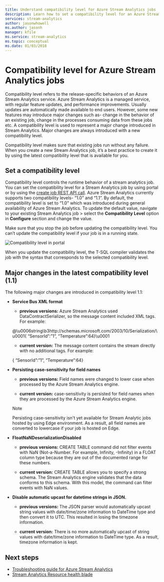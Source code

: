 ```yaml
---
title: Understand compatibility level for Azure Stream Analytics jobs
description: Learn how to set a compatibility level for an Azure Stream Analytics job and major changes in the latest compatibility level
services: stream-analytics
author: jasonwhowell
ms.author: jasonh
manager: kfile
ms.service: stream-analytics
ms.topic: conceptual
ms.date: 01/03/2018
---
```


# Compatibility level for Azure Stream Analytics jobs
 
Compatibility level refers to the release-specific behaviors of an Azure Stream Analytics service. Azure Stream Analytics is a managed service, with regular feature updates, and performance improvements. Usually updates are automatically made available to end users. However, some new features may introduce major changes such as- change in the behavior of an existing job, change in the processes consuming data from these jobs etc. A compatibility level is used to represent a major change introduced in Stream Analytics. Major changes are always introduced with a new compatibility level. 

Compatibility level makes sure that existing jobs run without any failure. When you create a new Stream Analytics job, it’s a best practice to create it by using the latest compatibility level that is available for you. 
 
## Set a compatibility level 

Compatibility level controls the runtime behavior of a stream analytics job. You can set the compatibility level for a Stream Analytics job by using portal or by using the [create job REST API call](https://docs.microsoft.com/rest/api/streamanalytics/stream-analytics-job). Azure Stream Analytics currently supports two compatibility levels- “1.0” and “1.1”. By default, the compatibility level is set to “1.0” which was introduced during general availability of Azure Stream Analytics. To update the default value, navigate to your existing Stream Analytics job > select the **Compatibility Level** option in **Configure** section and change the value. 

Make sure that you stop the job before updating the compatibility level. You can’t update the compatibility level if your job is in a running state. 

![Compatibility level in portal](media\stream-analytics-compatibility-level/image1.png)

 
When you update the compatibility level, the T-SQL compiler validates the job with the syntax that corresponds to the selected compatibility level. 

## Major changes in the latest compatibility level (1.1)

The following major changes are introduced in compatibility level 1.1:

* **Service Bus XML format**  

  * **previous versions:** Azure Stream Analytics used DataContractSerializer, so the message content included XML tags. For example:
    
   @\u0006string\b3http://schemas.microsoft.com/2003/10/Serialization/\u0001{ “SensorId”:”1”, “Temperature”:64\}\u0001 

  * **current version:** The message content contains the stream directly with no additional tags. For example:
  
   { “SensorId”:”1”, “Temperature”:64} 
 
* **Persisting case-sensitivity for field names**  

  * **previous versions:** Field names were changed to lower case when processed by the Azure Stream Analytics engine. 

  * **current version:** case-sensitivity is persisted for field names when they are processed by the Azure Stream Analytics engine. 

  > [!NOTE] 
  > Persisting case-sensitivity isn't yet available for Stream Analytic jobs hosted by using Edge environment. As a result, all field names are converted to lowercase if your job is hosted on Edge. 

* **FloatNaNDeserializationDisabled**  

  * **previous versions:** CREATE TABLE command did not filter events with NaN (Not-a-Number. For example, Infinity, -Infinity) in a FLOAT column type because they are out of the documented range for these numbers.

  * **current version:** CREATE TABLE allows you to specify a strong schema. The Stream Analytics engine validates that the data conforms to this schema. With this model, the command can filter events with NaN values. 

* **Disable automatic upcast for datetime strings in JSON.**  

  * **previous versions:** The JSON parser would automatically upcast string values with date/time/zone information to DateTime type and then convert it to UTC. This resulted in losing the timezone information.

  * **current version:** There is no more automatically upcast of string values with date/time/zone information to DateTime type. As a result, timezone information is kept. 

## Next steps
* [Troubleshooting guide for Azure Stream Analytics](stream-analytics-troubleshooting-guide.md)
* [Stream Analytics Resource health blade](stream-analytics-resource-health.md)